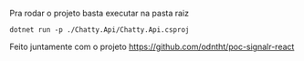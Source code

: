 Pra rodar o projeto basta executar na pasta raiz 

`dotnet run -p ./Chatty.Api/Chatty.Api.csproj`

Feito juntamente com o projeto https://github.com/odntht/poc-signalr-react
